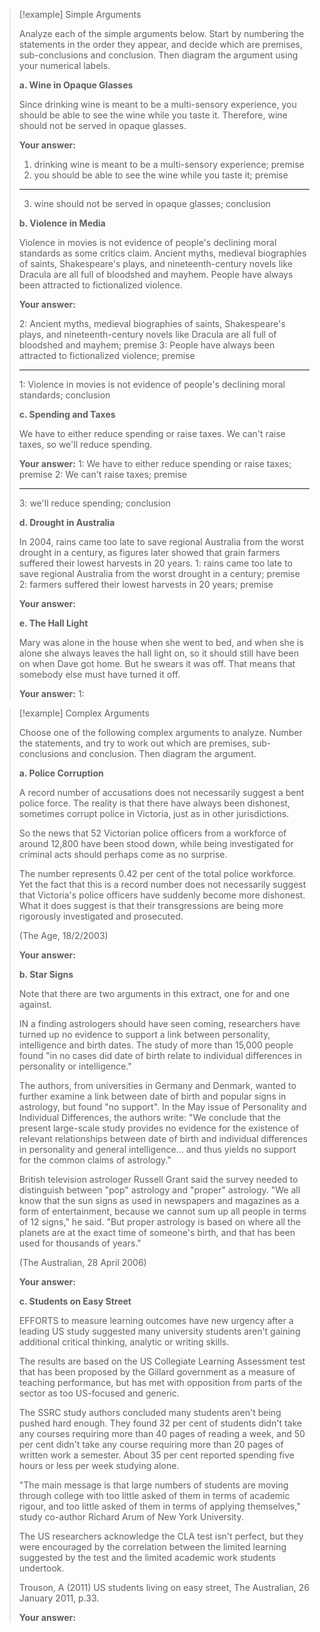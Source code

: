 > [!example] Simple Arguments
> 
> Analyze each of the simple arguments below. Start by numbering the statements in the order they appear, and decide which are premises, sub-conclusions and conclusion. Then diagram the argument using your numerical labels.
> 
> **a. Wine in Opaque Glasses**
> 
> Since drinking wine is meant to be a multi-sensory experience, you should be able to see the wine while you taste it. Therefore, wine should not be served in opaque glasses.
> 
> **Your answer:**
> 1. drinking wine is meant to be a multi-sensory experience; premise
> 2. you should be able to see the wine while you taste it;  premise
> ______________________________________________
> 3. wine should not be served in opaque glasses; conclusion
> 
> **b. Violence in Media**
> 
> Violence in movies is not evidence of people's declining moral standards as some critics claim. Ancient myths, medieval biographies of saints, Shakespeare's plays, and nineteenth-century novels like Dracula are all full of bloodshed and mayhem. People have always been attracted to fictionalized violence.
> 
> **Your answer:**
> 
> 2: Ancient myths, medieval biographies of saints, Shakespeare's plays, and nineteenth-century novels like Dracula are all full of bloodshed and mayhem; premise
> 3: People have always been attracted to fictionalized violence; premise
> ________________________________________________
> 1: Violence in movies is not evidence of people's declining moral standards; conclusion
> 
> **c. Spending and Taxes**
> 
> We have to either reduce spending or raise taxes. We can't raise taxes, so we'll reduce spending.
> 
> **Your answer:**
> 1: We have to either reduce spending or raise taxes; premise
> 2: We can't raise taxes; premise
> _________________________________________________
> 3: we'll reduce spending; conclusion
> 
> **d. Drought in Australia**
> 
> In 2004, rains came too late to save regional Australia from the worst drought in a century, as figures later showed that grain farmers suffered their lowest harvests in 20 years.
> 1: rains came too late to save regional Australia from the worst drought in a century; premise
> 2:  farmers suffered their lowest harvests in 20 years; premise
> 
> **Your answer:**
> 
> **e. The Hall Light**
> 
> Mary was alone in the house when she went to bed, and when she is alone she always leaves the hall light on, so it should still have been on when Dave got home. But he swears it was off. That means that somebody else must have turned it off.
> 
> **Your answer:**
> 1: 

> [!example] Complex Arguments
> 
> Choose one of the following complex arguments to analyze. Number the statements, and try to work out which are premises, sub-conclusions and conclusion. Then diagram the argument.
> 
> **a. Police Corruption**
> 
> A record number of accusations does not necessarily suggest a bent police force. The reality is that there have always been dishonest, sometimes corrupt police in Victoria, just as in other jurisdictions.
> 
> So the news that 52 Victorian police officers from a workforce of around 12,800 have been stood down, while being investigated for criminal acts should perhaps come as no surprise.
> 
> The number represents 0.42 per cent of the total police workforce. Yet the fact that this is a record number does not necessarily suggest that Victoria's police officers have suddenly become more dishonest. What it does suggest is that their transgressions are being more rigorously investigated and prosecuted.
> 
> (The Age, 18/2/2003)
> 
> **Your answer:**
> 
> **b. Star Signs**
> 
> Note that there are two arguments in this extract, one for and one against.
> 
> IN a finding astrologers should have seen coming, researchers have turned up no evidence to support a link between personality, intelligence and birth dates. The study of more than 15,000 people found "in no cases did date of birth relate to individual differences in personality or intelligence."
> 
> The authors, from universities in Germany and Denmark, wanted to further examine a link between date of birth and popular signs in astrology, but found "no support". In the May issue of Personality and Individual Differences, the authors write: "We conclude that the present large-scale study provides no evidence for the existence of relevant relationships between date of birth and individual differences in personality and general intelligence... and thus yields no support for the common claims of astrology."
> 
> British television astrologer Russell Grant said the survey needed to distinguish between "pop" astrology and "proper" astrology. "We all know that the sun signs as used in newspapers and magazines as a form of entertainment, because we cannot sum up all people in terms of 12 signs," he said. "But proper astrology is based on where all the planets are at the exact time of someone's birth, and that has been used for thousands of years."
> 
> (The Australian, 28 April 2006)
> 
> **Your answer:**
> 
> **c. Students on Easy Street**
> 
> EFFORTS to measure learning outcomes have new urgency after a leading US study suggested many university students aren't gaining additional critical thinking, analytic or writing skills.
> 
> The results are based on the US Collegiate Learning Assessment test that has been proposed by the Gillard government as a measure of teaching performance, but has met with opposition from parts of the sector as too US-focused and generic.
> 
> The SSRC study authors concluded many students aren't being pushed hard enough. They found 32 per cent of students didn't take any courses requiring more than 40 pages of reading a week, and 50 per cent didn't take any course requiring more than 20 pages of written work a semester. About 35 per cent reported spending five hours or less per week studying alone.
> 
> "The main message is that large numbers of students are moving through college with too little asked of them in terms of academic rigour, and too little asked of them in terms of applying themselves," study co-author Richard Arum of New York University.
> 
> The US researchers acknowledge the CLA test isn't perfect, but they were encouraged by the correlation between the limited learning suggested by the test and the limited academic work students undertook.
> 
> Trouson, A (2011) US students living on easy street, The Australian, 26 January 2011, p.33.
> 
> **Your answer:**